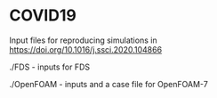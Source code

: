 # COVID19
Input files for reproducing simulations in https://doi.org/10.1016/j.ssci.2020.104866


./FDS      - inputs for FDS

./OpenFOAM - inputs and a case file for OpenFOAM-7
